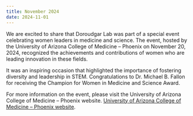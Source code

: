 ```yaml
---
title: November 2024
date: 2024-11-01
---
```


We are excited to share that Doroudgar Lab was part of a special event celebrating women leaders in medicine and science. The event, hosted by the University of Arizona College of Medicine – Phoenix on November 20, 2024, recognized the achievements and contributions of women who are leading innovation in these fields.

It was an inspiring occasion that highlighted the importance of fostering diversity and leadership in STEM. Congratulations to Dr. Michael B. Fallon for receiving the Champion for Women in Medicine and Science Award.

For more information on the event, please visit the University of Arizona College of Medicine – Phoenix website.
 [University of Arizona College of Medicine – Phoenix website](https://phoenixmed.arizona.edu/newsroom/news/celebrating-next-generation-women-leaders-medicine-and-science-0).


<!--more-->




